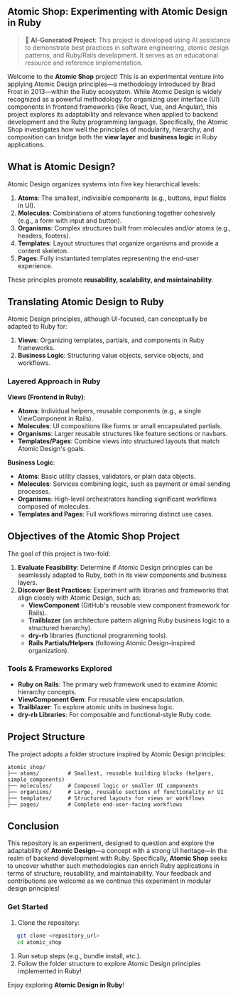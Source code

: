 ## Atomic Shop: Experimenting with Atomic Design in Ruby

> **🤖 AI-Generated Project**: This project is developed using AI assistance to demonstrate best practices in software engineering, atomic design patterns, and Ruby/Rails development. It serves as an educational resource and reference implementation.

Welcome to the **Atomic Shop** project! This is an experimental venture into applying Atomic Design principles—a methodology introduced by Brad Frost in 2013—within the Ruby ecosystem.
While Atomic Design is widely recognized as a powerful methodology for organizing user interface (UI) components in frontend frameworks (like React, Vue, and Angular), this project explores its adaptability and relevance when applied to backend development and the Ruby programming language. Specifically, the Atomic Shop investigates how well the principles of modularity, hierarchy, and composition can bridge both the **view layer** and **business logic** in Ruby applications.
## What is Atomic Design?
Atomic Design organizes systems into five key hierarchical levels:
1. **Atoms**: The smallest, indivisible components (e.g., buttons, input fields in UI).
2. **Molecules**: Combinations of atoms functioning together cohesively (e.g., a form with input and button).
3. **Organisms**: Complex structures built from molecules and/or atoms (e.g., headers, footers).
4. **Templates**: Layout structures that organize organisms and provide a content skeleton.
5. **Pages**: Fully instantiated templates representing the end-user experience.

These principles promote **reusability, scalability, and maintainability**.
## Translating Atomic Design to Ruby
Atomic Design principles, although UI-focused, can conceptually be adapted to Ruby for:
1. **Views**: Organizing templates, partials, and components in Ruby frameworks.
2. **Business Logic**: Structuring value objects, service objects, and workflows.

### Layered Approach in Ruby
**Views (Frontend in Ruby)**:
- **Atoms**: Individual helpers, reusable components (e.g., a single ViewComponent in Rails).
- **Molecules**: UI compositions like forms or small encapsulated partials.
- **Organisms**: Larger reusable structures like feature sections or navbars.
- **Templates/Pages**: Combine views into structured layouts that match Atomic Design's goals.

**Business Logic**:
- **Atoms**: Basic utility classes, validators, or plain data objects.
- **Molecules**: Services combining logic, such as payment or email sending processes.
- **Organisms**: High-level orchestrators handling significant workflows composed of molecules.
- **Templates and Pages**: Full workflows mirroring distinct use cases.

## Objectives of the Atomic Shop Project
The goal of this project is two-fold:
1. **Evaluate Feasibility**: Determine if Atomic Design principles can be seamlessly adapted to Ruby, both in its view components and business layers.
2. **Discover Best Practices**: Experiment with libraries and frameworks that align closely with Atomic Design, such as:
    - **ViewComponent** (GitHub's reusable view component framework for Rails).
    - **Trailblazer** (an architecture pattern aligning Ruby business logic to a structured hierarchy).
    - **dry-rb** libraries (functional programming tools).
    - **Rails Partials/Helpers** (following Atomic Design-inspired organization).

### Tools & Frameworks Explored
- **Ruby on Rails**: The primary web framework used to examine Atomic hierarchy concepts.
- **ViewComponent Gem**: For reusable view encapsulation.
- **Trailblazer**: To explore atomic units in business logic.
- **dry-rb Libraries**: For composable and functional-style Ruby code.

## Project Structure
The project adopts a folder structure inspired by Atomic Design principles:
``` 
atomic_shop/
├── atoms/         # Smallest, reusable building blocks (helpers, simple components)
├── molecules/     # Composed logic or smaller UI components
├── organisms/     # Large, reusable sections of functionality or UI
├── templates/     # Structured layouts for views or workflows
├── pages/         # Complete end-user-facing workflows
```
## Conclusion
This repository is an experiment, designed to question and explore the adaptability of **Atomic Design**—a concept with a strong UI heritage—in the realm of backend development with Ruby. Specifically, **Atomic Shop** seeks to uncover whether such methodologies can enrich Ruby applications in terms of structure, reusability, and maintainability.
Your feedback and contributions are welcome as we continue this experiment in modular design principles!

### Get Started
1. Clone the repository:
``` bash
   git clone <repository_url>
   cd atomic_shop
```
1. Run setup steps (e.g., bundle install, etc.).
2. Follow the folder structure to explore Atomic Design principles implemented in Ruby!

Enjoy exploring **Atomic Design in Ruby**!

